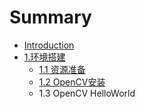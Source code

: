 # Summary

* [Introduction](README.md)
* [1.环境搭建](chapter1.md)
  * [1.1 资源准备](chapter1/aa.md)
  * [1.2 OpenCV安装](12-opencvan-zhuang.md)
  * 1.3 OpenCV HelloWorld

